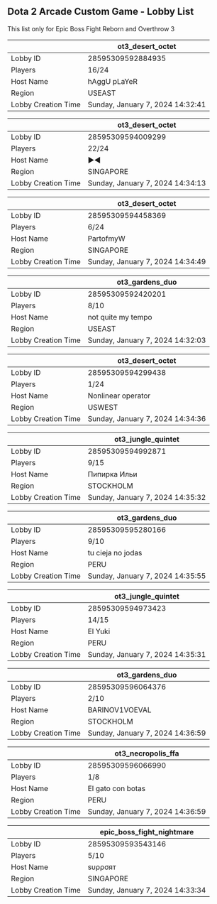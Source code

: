 ## Dota 2 Arcade Custom Game - Lobby List

This list only for Epic Boss Fight Reborn and Overthrow 3

|  | ot3_desert_octet |
| ------ | ------ |
| Lobby ID | 28595309592884935 |
| Players | 16/24 |
| Host Name | hAggU pLaYeR |
| Region | USEAST |
| Lobby Creation Time | Sunday, January 7, 2024 14:32:41 |


|  | ot3_desert_octet |
| ------ | ------ |
| Lobby ID | 28595309594009299 |
| Players | 22/24 |
| Host Name | ►◄ |
| Region | SINGAPORE |
| Lobby Creation Time | Sunday, January 7, 2024 14:34:13 |


|  | ot3_desert_octet |
| ------ | ------ |
| Lobby ID | 28595309594458369 |
| Players | 6/24 |
| Host Name | PartofmyW |
| Region | SINGAPORE |
| Lobby Creation Time | Sunday, January 7, 2024 14:34:49 |


|  | ot3_gardens_duo |
| ------ | ------ |
| Lobby ID | 28595309592420201 |
| Players | 8/10 |
| Host Name | not quite my tempo |
| Region | USEAST |
| Lobby Creation Time | Sunday, January 7, 2024 14:32:03 |


|  | ot3_desert_octet |
| ------ | ------ |
| Lobby ID | 28595309594299438 |
| Players | 1/24 |
| Host Name | Nonlinear operator |
| Region | USWEST |
| Lobby Creation Time | Sunday, January 7, 2024 14:34:36 |


|  | ot3_jungle_quintet |
| ------ | ------ |
| Lobby ID | 28595309594992871 |
| Players | 9/15 |
| Host Name | Пипирка Ильи |
| Region | STOCKHOLM |
| Lobby Creation Time | Sunday, January 7, 2024 14:35:32 |


|  | ot3_gardens_duo |
| ------ | ------ |
| Lobby ID | 28595309595280166 |
| Players | 9/10 |
| Host Name | tu cieja no jodas |
| Region | PERU |
| Lobby Creation Time | Sunday, January 7, 2024 14:35:55 |


|  | ot3_jungle_quintet |
| ------ | ------ |
| Lobby ID | 28595309594973423 |
| Players | 14/15 |
| Host Name | El Yuki |
| Region | PERU |
| Lobby Creation Time | Sunday, January 7, 2024 14:35:31 |


|  | ot3_gardens_duo |
| ------ | ------ |
| Lobby ID | 28595309596064376 |
| Players | 2/10 |
| Host Name | BARINOV1VOEVAL |
| Region | STOCKHOLM |
| Lobby Creation Time | Sunday, January 7, 2024 14:36:59 |


|  | ot3_necropolis_ffa |
| ------ | ------ |
| Lobby ID | 28595309596066990 |
| Players | 1/8 |
| Host Name | El gato con botas |
| Region | PERU |
| Lobby Creation Time | Sunday, January 7, 2024 14:36:59 |


|  | epic_boss_fight_nightmare |
| ------ | ------ |
| Lobby ID | 28595309593543146 |
| Players | 5/10 |
| Host Name | ѕυρρσят |
| Region | SINGAPORE |
| Lobby Creation Time | Sunday, January 7, 2024 14:33:34 |



